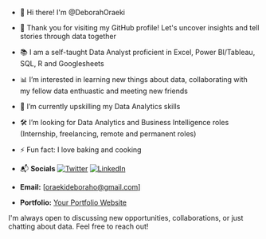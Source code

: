 * 👋 Hi there! I'm @DeborahOraeki
  
* 🎉 Thank you for visiting my GitHub profile! Let's uncover insights and tell stories through data together
* 📚 I am a self-taught Data Analyst proficient in Excel, Power BI/Tableau, SQL, R and Googlesheets 
* 📊 I’m interested in learning new things about data, collaborating with my fellow data enthuastic and meeting new friends
* 🌱 I’m currently upskilling my Data Analytics skills
* 🛠️ I’m looking for Data Analytics and Business Intelligence roles (Internship, freelancing, remote and permanent roles)
* ⚡ Fun fact: I love baking and cooking
* 📬 **Socials**
[![Twitter](https://img.shields.io/badge/Twitter-%231DA1F2.svg?style=for-the-badge&logo=Twitter&logoColor=white)](https://twitter.com/https://x.com/ogohrah) [![LinkedIn](https://img.shields.io/badge/LinkedIn-%230077B5.svg?style=for-the-badge&logo=linkedin&logoColor=white)](https://www.linkedin.com/public-profile/settings?lipi=urn%3Ali%3Apage%3Ad_flagship3_profile_self_edit_contact-info%3BZoseJxJZQ7S0LaZgWaZg3g%3D%3D)
* **Email:** [oraekideboraho@gmail.com]
* **Portfolio:** [Your Portfolio Website](#)

I'm always open to discussing new opportunities, collaborations, or just chatting about data. Feel free to reach out!

<!---
DeborahOraeki/DeborahOraeki is a ✨ special ✨ repository because its `README.md` (this file) appears on your GitHub profile.
You can click the Preview link to take a look at your changes.
--->
